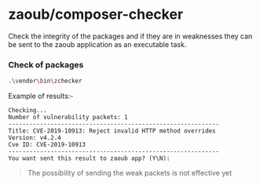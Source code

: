 # zaoub/composer-checker
Check the integrity of the packages and if they are in weaknesses they can be sent to the zaoub application as an executable task.

### Check of packages
```bash
.\vendor\bin\zchecker
```

Example of results:-
```
Checking...
Number of vulnerability packets: 1
------------------------------------------------------------
Title: CVE-2019-10913: Reject invalid HTTP method overrides
Version: v4.2.4
Cve ID: CVE-2019-10913
------------------------------------------------------------
You want sent this result to zaoub app? (Y\N):
```

> The possibility of sending the weak packets is not effective yet